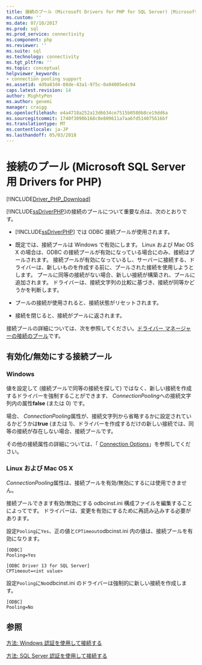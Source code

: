 ```yaml
---
title: 接続のプール (Microsoft Drivers for PHP for SQL Server) |Microsoft ドキュメント
ms.custom: ''
ms.date: 07/10/2017
ms.prod: sql
ms.prod_service: connectivity
ms.component: php
ms.reviewer: ''
ms.suite: sql
ms.technology: connectivity
ms.tgt_pltfrm: ''
ms.topic: conceptual
helpviewer_keywords:
- connection pooling support
ms.assetid: 4d9a83d4-08de-43a1-975c-0a94005edc94
caps.latest.revision: 14
author: MightyPen
ms.author: genemi
manager: craigg
ms.openlocfilehash: e4a4718a252a13d6634ce7515b0580b8ce19dd6a
ms.sourcegitcommit: 1740f3090b168c0e809611a7aa6fd514075616bf
ms.translationtype: MT
ms.contentlocale: ja-JP
ms.lasthandoff: 05/03/2018
---
```

# <a name="connection-pooling-microsoft-drivers-for-php-for-sql-server"></a>接続のプール (Microsoft SQL Server 用 Drivers for PHP)
[!INCLUDE[Driver_PHP_Download](../../includes/driver_php_download.md)]

[!INCLUDE[ssDriverPHP](../../includes/ssdriverphp_md.md)]の接続のプールについて重要な点は、次のとおりです。  
  
-   [!INCLUDE[ssDriverPHP](../../includes/ssdriverphp_md.md)] では ODBC 接続プールが使用されます。  
  
-   既定では、接続プールは Windows で有効にします。 Linux および Mac OS X の場合は、ODBC の接続プールが有効になっている場合にのみ、接続はプールされます。 接続プールが有効になっているし、サーバーに接続する、ドライバーは、新しいものを作成する前に、プールされた接続を使用しようとします。 プールに同等の接続がない場合、新しい接続が構築され、プールに追加されます。 ドライバーは、接続文字列の比較に基づき、接続が同等かどうかを判断します。  
  
-   プールの接続が使用されると、接続状態がリセットされます。  
  
-   接続を閉じると、接続がプールに返されます。  
  
接続プールの詳細については、次を参照してください。[ドライバー マネージャーの接続のプール](../../odbc/reference/develop-app/driver-manager-connection-pooling.md)です。  
  
## <a name="enablingdisabling-connection-pooling"></a>有効化/無効にする接続プール
### <a name="windows"></a>Windows
値を設定して (接続プールで同等の接続を探して) ではなく、新しい接続を作成するドライバーを強制することができます、 *ConnectionPooling*への接続文字列内の属性**false** (または 0) です。  
  
場合、 *ConnectionPooling*属性が、接続文字列から省略するかに設定されているかどうかは**true** (または 1)、ドライバーを作成するだけの新しい接続では、同等の接続が存在しない場合、接続プールです。  
  
その他の接続属性の詳細については、「 [Connection Options](../../connect/php/connection-options.md)」を参照してください。  
### <a name="linux-and-mac-os-x"></a>Linux および Mac OS X
*ConnectionPooling*属性は、接続プールを有効/無効にするには使用できません。 

接続プールできます有効/無効にする odbcinst.ini 構成ファイルを編集することによってです。 ドライバーは、変更を有効にするために再読み込みする必要があります。

設定`Pooling`に`Yes`、正の値と`CPTimeout`odbcinst.ini 内の値は、接続プールを有効になります。 
```
[ODBC]
Pooling=Yes

[ODBC Driver 13 for SQL Server]
CPTimeout=<int value>
```
設定`Pooling`に`No`odbcinst.ini のドライバーは強制的に新しい接続を作成します。
```
[ODBC]
Pooling=No
```
  
## <a name="see-also"></a>参照  
[方法: Windows 認証を使用して接続する](../../connect/php/how-to-connect-using-windows-authentication.md)

[方法: SQL Server 認証を使用して接続する](../../connect/php/how-to-connect-using-sql-server-authentication.md)  
  
